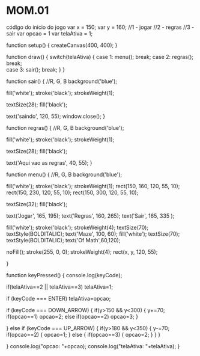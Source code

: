 # MOM.01
código do inicio do jogo
var x = 150;
var y = 160;
//1 - jogar
//2 - regras
//3 - sair
var opcao = 1 
var telaAtiva = 1;

function setup() {
  createCanvas(400, 400);
}

function draw() {
  switch(telaAtiva) {
    case 1:
      menu();
      break;
    case 2:
      regras();
      break;  
    case 3:
      sair();
      break; 
  }
}

function sair() {
   //R, G, B
  background('blue');
   
  fill('white');
  stroke('black');
  strokeWeight(1);
  
  textSize(28);
  fill('black');
  
  text('saindo', 120, 55);
  window.close();
}


function regras() {
   //R, G, B
  background('blue');
   
  fill('white');
  stroke('black');
  strokeWeight(1);
  
  textSize(28);
  fill('black');
  
  text('Aqui vao as regras', 40, 55);
}

function menu() {
  //R, G, B
  background('blue');
   
  fill('white');
  stroke('black');
  strokeWeight(1);
  rect(150, 160, 120, 55, 10);
  rect(150, 230, 120, 55, 10);
  rect(150, 300, 120, 55, 10);
  
  textSize(32);
  fill('black');
  
  text('Jogar', 165, 195);
  text('Regras', 160, 265);
  text('Sair', 165, 335 );
  
  fill('white');
  stroke('black');
  strokeWeight(4);
  textSize(70);
  textStyle(BOLDITALIC);
  text('Maze', 100, 60); 
  fill('white');
  textSize(70);
  textStyle(BOLDITALIC);
  text('Of Math',60,120);
  
  noFill();
  stroke(255, 0, 0);
  strokeWeight(4);
  rect(x, y, 120, 55);
  
}

function keyPressed() {
  console.log(keyCode);
  
  if(telaAtiva==2 || telaAtiva==3)
      telaAtiva=1;
  
  if (keyCode === ENTER) 
      telaAtiva=opcao;
     
  if (keyCode === DOWN_ARROW) {
    if(y>150 && y<300) {
       y+=70;
       if(opcao==1)
           opcao=2;
       else 
          if(opcao==2)
             opcao=3; 
    }
    
  } else if (keyCode === UP_ARROW) {
    if(y>180 && y<350) {
       y-=70;
       if(opcao==2) {
         opcao=1;
       } else { 
         if(opcao==3) {
           opcao=2;
         }
       }
    }
   
  }
  console.log("opcao: "+opcao);
  console.log("telaAtiva: "+telaAtiva);
}
